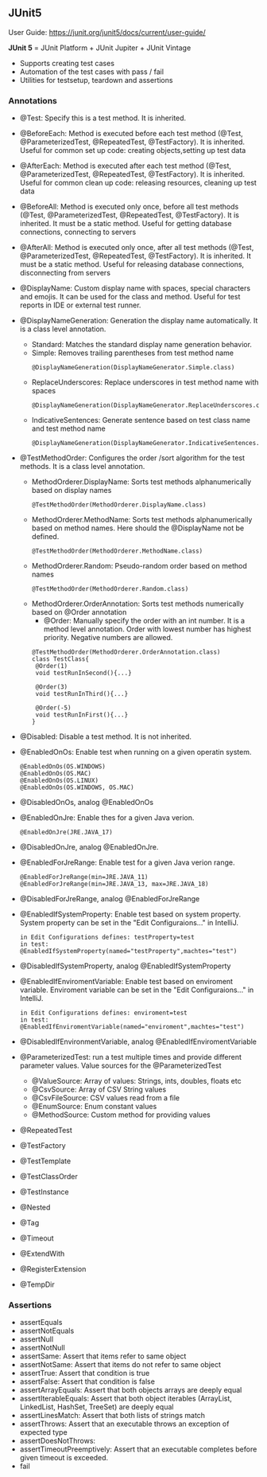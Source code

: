 ## JUnit5
User Guide: https://junit.org/junit5/docs/current/user-guide/

**JUnit 5** = JUnit Platform + JUnit Jupiter + JUnit Vintage
 - Supports creating test cases
 - Automation of the test cases with pass / fail
 - Utilities for testsetup, teardown and assertions

### Annotations
- @Test: Specify this is a test method. It is inherited.
- @BeforeEach: Method is executed before each test method (@Test, @ParameterizedTest, @RepeatedTest, @TestFactory). It is inherited. Useful for common set up code: creating objects,setting up test data
- @AfterEach: Method is executed after each test method (@Test, @ParameterizedTest, @RepeatedTest, @TestFactory). It is inherited. Useful for common clean up code: releasing resources, cleaning up test data
- @BeforeAll: Method is executed only once, before all test methods (@Test, @ParameterizedTest, @RepeatedTest, @TestFactory). It is inherited. It must be a static method. Useful for getting database connections, connecting to servers
- @AfterAll: Method is executed only once, after all test methods (@Test, @ParameterizedTest, @RepeatedTest, @TestFactory).  It is inherited. It must be a static method. Useful for releasing database connections, disconnecting from servers
- @DisplayName: Custom display name with spaces, special characters and emojis. It can be used for the class and method. Useful for test reports in IDE or external test runner.
- @DisplayNameGeneration: Generation the display name automatically. It is a class level annotation.
  - Standard: Matches the standard display name generation behavior.
  - Simple: Removes trailing parentheses from test method name
    ```
    @DisplayNameGeneration(DisplayNameGenerator.Simple.class)
    ```
  - ReplaceUnderscores: Replace underscores in test method name with spaces
    ```
    @DisplayNameGeneration(DisplayNameGenerator.ReplaceUnderscores.class)
    ```
  - IndicativeSentences: Generate sentence based on test class name and test method name
    ```
    @DisplayNameGeneration(DisplayNameGenerator.IndicativeSentences.class)
    ```
- @TestMethodOrder: Configures the order /sort algorithm for the test methods. It is a class level annotation.
  - MethodOrderer.DisplayName: Sorts test methods alphanumerically based on display names
    ```
    @TestMethodOrder(MethodOrderer.DisplayName.class)
    ```
  - MethodOrderer.MethodName: Sorts test methods alphanumerically based on method names. Here should the @DisplayName not be defined.
     ```
    @TestMethodOrder(MethodOrderer.MethodName.class)
    ```
  - MethodOrderer.Random: Pseudo-random order based on method names
     ```
    @TestMethodOrder(MethodOrderer.Random.class)
    ```
  - MethodOrderer.OrderAnnotation: Sorts test methods numerically based on @Order annotation
    - @Order: Manually specify the order with an int number. It is a method level annotation. Order with lowest number has highest priority. Negative numbers are allowed.
    ```
    @TestMethodOrder(MethodOrderer.OrderAnnotation.class)
    class TestClass{
     @Order(1)
     void testRunInSecond(){...}

     @Order(3)
     void testRunInThird(){...}

     @Order(-5)
     void testRunInFirst(){...}   
    }
    ```
- @Disabled: Disable a test method. It is not inherited.
- @EnabledOnOs: Enable test when running on a given operatin system.
  ```
  @EnabledOnOs(OS.WINDOWS)
  @EnabledOnOs(OS.MAC)
  @EnabledOnOs(OS.LINUX)
  @EnabledOnOs(OS.WINDOWS, OS.MAC)
  ```
- @DisabledOnOs, analog @EnabledOnOs
- @EnabledOnJre: Enable thes for a given Java verion.
  ```
  @EnabledOnJre(JRE.JAVA_17)
  ```
- @DisabledOnJre, analog @EnabledOnJre.
- @EnabledForJreRange: Enable test for a given Java verion range.
  ```
  @EnabledForJreRange(min=JRE.JAVA_11)
  @EnabledForJreRange(min=JRE.JAVA_13, max=JRE.JAVA_18)
  ```
- @DisabledForJreRange, analog @EnabledForJreRange
- @EnabledIfSystemProperty: Enable test based on system property. System property can be set in the "Edit Configuraions..." in IntelliJ.
  ```
  in Edit Configurations defines: testProperty=test
  in test:
  @EnabledIfSystemProperty(named="testProperty",machtes="test")
  ```
- @DisabledIfSystemProperty, analog @EnabledIfSystemProperty
- @EnabledIfEnviromentVariable: Enable test based on enviroment variable. Enviroment variable can be set in the "Edit Configuraions..." in IntelliJ.
  ```
  in Edit Configurations defines: enviroment=test
  in test:
  @EnabledIfEnviromentVariable(named="enviroment",machtes="test")
  ```
- @DisabledIfEnvironmentVariable, analog @EnabledIfEnviromentVariable

- @ParameterizedTest: run a test multiple times and provide different parameter values.
  Value sources for the @ParameterizedTest
  - @ValueSource: Array of values: Strings, ints, doubles, floats etc
  - @CsvSource: Array of CSV String values
  - @CsvFileSource: CSV values read from a file
  - @EnumSource: Enum constant values
  - @MethodSource: Custom method for providing values
- @RepeatedTest
- @TestFactory
- @TestTemplate
- @TestClassOrder

- @TestInstance


- @Nested
- @Tag

- @Timeout
- @ExtendWith
- @RegisterExtension
- @TempDir

### Assertions
- assertEquals
- assertNotEquals
- assertNull
- assertNotNull
- assertSame: Assert that items refer to same object
- assertNotSame: Assert that items do not refer to same object
- assertTrue: Assert that condition is true
- assertFalse: Assert that condition is false
- assertArrayEquals: Assert that both objects arrays are deeply equal
- assertIterableEquals: Assert that both object iterables (ArrayList, LinkedList, HashSet, TreeSet) are deeply equal
- assertLinesMatch: Assert that both lists of strings match
- assertThrows: Assert that an executable throws an exception of expected type
- assertDoesNotThrows:
- assertTimeoutPreemptively: Assert that an executable completes before given timeout is exceeded.
- fail
